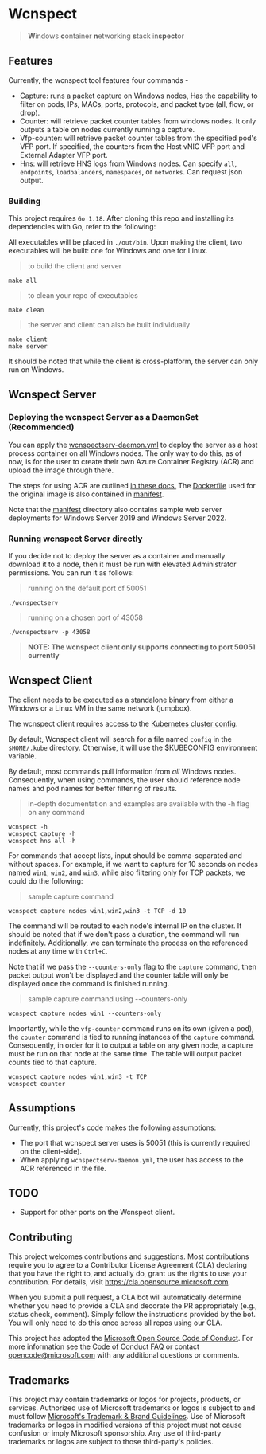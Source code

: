 # Wcnspect

> **W**indows **c**ontainer **n**etworking **s**tack in**spect**or

## Features

Currently, the wcnspect tool features four commands -

* Capture: runs a packet capture on Windows nodes, Has the capability to filter on pods, IPs, MACs, ports, protocols, and packet type (all, flow, or drop).
* Counter: will retrieve packet counter tables from windows nodes. It only outputs a table on nodes currently running a capture.
* Vfp-counter: will retrieve packet counter tables from the specified pod's VFP port. If specified, the counters from the Host vNIC VFP port and External Adapter VFP port.
* Hns: will retrieve HNS logs from Windows nodes. Can specify `all`, `endpoints`, `loadbalancers`, `namespaces`, or `networks`. Can request json output.

### Building

This project requires `Go 1.18`. After cloning this repo and installing its dependencies with Go, refer to the following:

All executables will be placed in `./out/bin`. Upon making the client, two executables will be built: one for Windows and one for Linux.

> to build the client and server

```shell
make all
```

> to clean your repo of executables

```shell
make clean
```

> the server and client can also be built individually

```shell
make client
make server
```

It should be noted that while the client is cross-platform, the server can only run on Windows.

## Wcnspect Server

### Deploying the wcnspect Server as a DaemonSet (Recommended)

You can apply the [wcnspectserv-daemon.yml](manifest/wcnspectserv-daemon.yml) to deploy the server as a host process container on all Windows nodes. The only way to do this, as of now, is for the user to create their own Azure Container Registry (ACR) and upload the image through there.

The steps for using ACR are outlined <a href="https://docs.microsoft.com/en-us/azure/container-registry/container-registry-tutorial-quick-task" target="_blank">in these docs.</a>
The [Dockerfile](manifest/Dockerfile) used for the original image is also contained in [manifest](./manifest). 

Note that the [manifest](./manifest) directory also contains sample web server deployments for Windows Server 2019 and Windows Server 2022.

 
### Running wcnspect Server directly

If you decide not to deploy the server as a container and manually download it to a node, then it must be run with elevated Administrator permissions. You can run it as follows:

> running on the default port of 50051

```shell
./wcnspectserv
```

> running on a chosen port of 43058

```shell
./wcnspectserv -p 43058
```
> **NOTE: The wcnspect client only supports connecting to port 50051 currently**

## Wcnspect Client
The client needs to be executed as a standalone binary from either a Windows or a Linux VM in the same network (jumpbox).

The wcnspect client requires access to the [Kubernetes cluster config](https://kubernetes.io/docs/concepts/configuration/organize-cluster-access-kubeconfig/). 

By default, Wcnspect client will search for a file named `config` in the `$HOME/.kube` directory. Otherwise, it will use the $KUBECONFIG environment variable.

By default, most commands pull information from *all* Windows nodes.
Consequently, when using commands, the user should reference node names and pod names for better filtering of results.

> in-depth documentation and examples are available with the -h flag on any command

```shell
wcnspect -h
wcnspect capture -h
wcnspect hns all -h
```

For commands that accept lists, input should be comma-separated and without spaces. For example, if we want to capture for 10 seconds on nodes named `win1`, `win2`, and `win3`, while also filtering only for TCP packets, we could do the following:

> sample capture command

```shell
wcnspect capture nodes win1,win2,win3 -t TCP -d 10
```

The command will be routed to each node's internal IP on the cluster. It should be noted that if we don't pass a duration, the command will run indefinitely. Additionally, we can terminate the process on the referenced nodes at any time with `Ctrl+C`.

Note that if we pass the `--counters-only` flag to the `capture` command, then packet output won't be displayed and the counter table will only be displayed once the command is finished running.

> sample capture command using --counters-only

```shell
wcnspect capture nodes win1 --counters-only
```

Importantly, while the `vfp-counter` command runs on its own (given a pod), the `counter` command is tied to running instances of the `capture` command. Consequently, in order for it to output a table on any given node, a capture must be run on that node at the same time. The table will output packet counts tied to that capture.

```shell
wcnspect capture nodes win1,win3 -t TCP
wcnspect counter
```

## Assumptions

Currently, this project's code makes the following assumptions:

* The port that wcnspect server uses is 50051 (this is currently required on the client-side).
* When applying `wcnspectserv-daemon.yml`, the user has access to the ACR referenced in the file.

## TODO
  * Support for other ports on the Wcnspect client.


## Contributing

This project welcomes contributions and suggestions.  Most contributions require you to agree to a
Contributor License Agreement (CLA) declaring that you have the right to, and actually do, grant us
the rights to use your contribution. For details, visit https://cla.opensource.microsoft.com.

When you submit a pull request, a CLA bot will automatically determine whether you need to provide
a CLA and decorate the PR appropriately (e.g., status check, comment). Simply follow the instructions
provided by the bot. You will only need to do this once across all repos using our CLA.

This project has adopted the [Microsoft Open Source Code of Conduct](https://opensource.microsoft.com/codeofconduct/).
For more information see the [Code of Conduct FAQ](https://opensource.microsoft.com/codeofconduct/faq/) or
contact [opencode@microsoft.com](mailto:opencode@microsoft.com) with any additional questions or comments.

## Trademarks

This project may contain trademarks or logos for projects, products, or services. Authorized use of Microsoft 
trademarks or logos is subject to and must follow 
[Microsoft's Trademark & Brand Guidelines](https://www.microsoft.com/en-us/legal/intellectualproperty/trademarks/usage/general).
Use of Microsoft trademarks or logos in modified versions of this project must not cause confusion or imply Microsoft sponsorship.
Any use of third-party trademarks or logos are subject to those third-party's policies.
